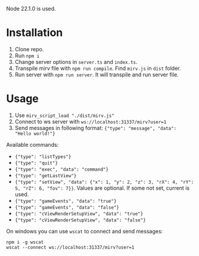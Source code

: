 Node 22.1.0 is used.

# Installation

1. Clone repo.
2. Run `npm i`
3. Change server options in `server.ts` and `index.ts`.
4. Transpile mirv file with `npm run compile`. Find `mirv.js` in `dist` folder.
5. Run server with `npm run server`. It will transpile and run server file.

# Usage

1. Use `mirv_script_load "./dist/mirv.js"`
2. Connect to ws server with `ws://localhost:31337/mirv?user=1`
3. Send messages in following format: `{"type": "message", "data": "Hello world!"}`

Available commands:

-   `{"type": "listTypes"}`
-   `{"type": "quit"}`
-   `{"type": "exec", "data": "command"}`
-   `{"type": "getLastView"}`
-   `{"type": "setView", "data": {"x": 1, "y": 2, "z": 3, "rX": 4, "rY": 5, "rZ": 6, "fov": 7}}`. Values are optional. If some not set, current is used.
-   `{"type": "gameEvents", "data": "true"}`
-   `{"type": "gameEvents", "data": "false"}`
-   `{"type": "cViewRenderSetupView", "data": "true"}`
-   `{"type": "cViewRenderSetupView", "data": "false"}`

On windows you can use `wscat` to connect and send messages:

```
npm i -g wscat
wscat --connect ws://localhost:31337/mirv?user=1
```
